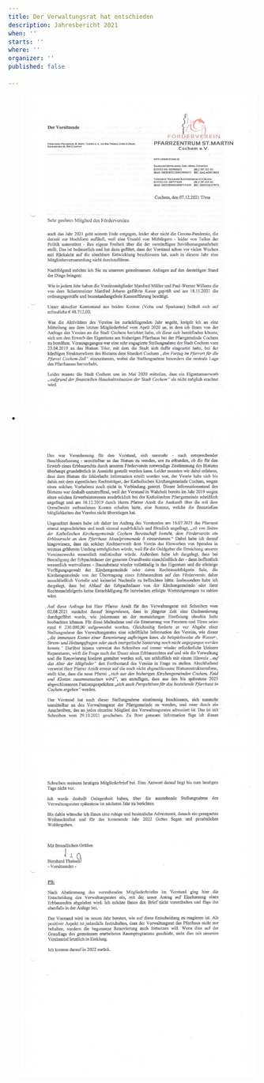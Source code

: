 ```yaml
---
title: Der Verwaltungsrat hat entschieden
description: Jahresbericht 2021
when: ''
starts: ''
where: ''
organizer: ''
published: false

---
```

* ![](/images/forderverein-jahresbericht-2021-s-1.jpg)![](/images/forderverein-jahresbericht-2021-s-2.jpg)![](/images/forderverein-jahresbericht-s-3.jpg)